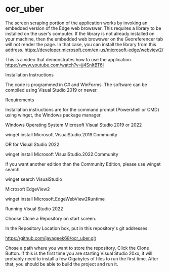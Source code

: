 # ocr_uber


The screen scraping portion of the application works by invoking an embedded version of the Edge web browswer.  This requires a library to be installed on the user's computer.
If the library is not already installed on your machine, then the embedded web browswer on the Georeferencer tab will not render the page. In that case, you can install the library
from this address.
https://developer.microsoft.com/en-us/microsoft-edge/webview2/


This is a video that demonstrates how to use the application.
https://www.youtube.com/watch?v=jj4SnItBT6I



Installation Instructions

The code is programmed in C# and WinForms. The software can be compiled using Visual Studio 2019 or newer.

Requirements

Installation instructions are for the command prompt (Powershell or CMD) using winget, the Windows package manager.

Windows Operating System
Microsoft Visual Studio 2019 or 2022

winget install Microsoft VisualStudio.2019.Community

OR for Visual Studio 2022

winget install Microsoft VisualStudio.2022.Community

If you want another edition than the Community Edition, please use winget search

winget search VisualStudio


Microsoft EdgeView2

winget install Microsoft.EdgeWebView2Runtime

Running Visual Studio 2022

Choose Clone a Repository on start screen.

In the Repository Location box, put in this repository's git addresses:

https://github.com/javageek68/ocr_uber.git

Chose a path where you want to store the repository. Click the Clone Button. If this is the first time you are starting Visual Studio 20xx, it will probably need to install a few Gigabytes of files to run the first time. After that, you should be able to build the project and run it.